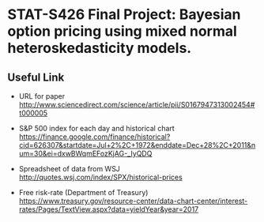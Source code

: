 # STAT-S426 Final Project: Bayesian option pricing using mixed normal heteroskedasticity models.

## Useful Link
* URL for paper
http://www.sciencedirect.com/science/article/pii/S0167947313002454#t000005

* S&P 500 index for each day and historical chart
https://finance.google.com/finance/historical?cid=626307&startdate=Jul+2%2C+1972&enddate=Dec+28%2C+2011&num=30&ei=dxwBWqmEFozKjAG-_IyQDQ

* Spreadsheet of data from WSJ
http://quotes.wsj.com/index/SPX/historical-prices

* Free risk-rate (Department of Treasury)
https://www.treasury.gov/resource-center/data-chart-center/interest-rates/Pages/TextView.aspx?data=yieldYear&year=2017



